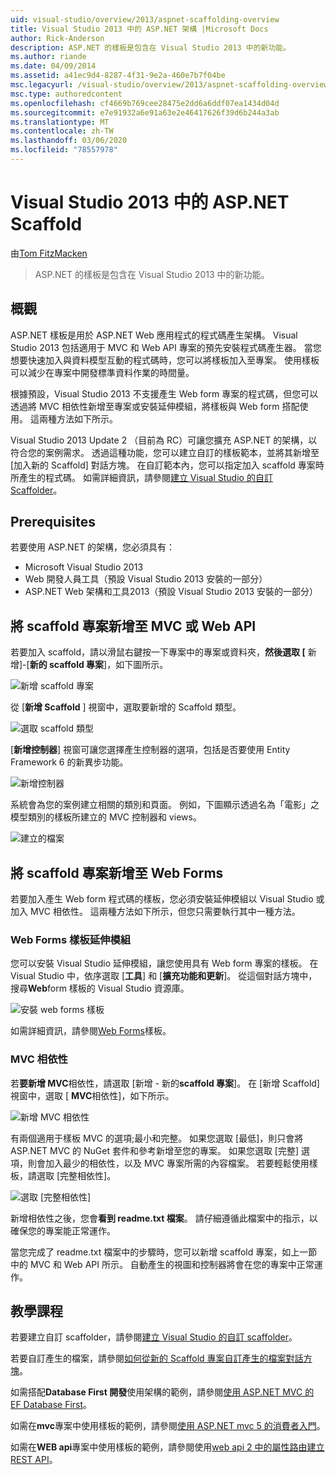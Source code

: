 ```yaml
---
uid: visual-studio/overview/2013/aspnet-scaffolding-overview
title: Visual Studio 2013 中的 ASP.NET 架構 |Microsoft Docs
author: Rick-Anderson
description: ASP.NET 的樣板是包含在 Visual Studio 2013 中的新功能。
ms.author: riande
ms.date: 04/09/2014
ms.assetid: a41ec9d4-8287-4f31-9e2a-460e7b7f04be
msc.legacyurl: /visual-studio/overview/2013/aspnet-scaffolding-overview
msc.type: authoredcontent
ms.openlocfilehash: cf4669b769cee28475e2dd6a6ddf07ea1434d04d
ms.sourcegitcommit: e7e91932a6e91a63e2e46417626f39d6b244a3ab
ms.translationtype: MT
ms.contentlocale: zh-TW
ms.lasthandoff: 03/06/2020
ms.locfileid: "78557978"
---
```

# <a name="aspnet-scaffolding-in-visual-studio-2013"></a>Visual Studio 2013 中的 ASP.NET Scaffold

由[Tom FitzMacken](https://github.com/tfitzmac)

> ASP.NET 的樣板是包含在 Visual Studio 2013 中的新功能。

## <a name="overview"></a>概觀

ASP.NET 樣板是用於 ASP.NET Web 應用程式的程式碼產生架構。 Visual Studio 2013 包括適用于 MVC 和 Web API 專案的預先安裝程式碼產生器。 當您想要快速加入與資料模型互動的程式碼時，您可以將樣板加入至專案。 使用樣板可以減少在專案中開發標準資料作業的時間量。

根據預設，Visual Studio 2013 不支援產生 Web form 專案的程式碼，但您可以透過將 MVC 相依性新增至專案或安裝延伸模組，將樣板與 Web form 搭配使用。 這兩種方法如下所示。

Visual Studio 2013 Update 2 （目前為 RC）可讓您擴充 ASP.NET 的架構，以符合您的案例需求。 透過這種功能，您可以建立自訂的樣板範本，並將其新增至 [加入新的 Scaffold] 對話方塊。 在自訂範本內，您可以指定加入 scaffold 專案時所產生的程式碼。 如需詳細資訊，請參閱[建立 Visual Studio 的自訂 Scaffolder](https://go.microsoft.com/fwlink/p/?LinkId=395029)。

## <a name="prerequisites"></a>Prerequisites

若要使用 ASP.NET 的架構，您必須具有：

- Microsoft Visual Studio 2013
- Web 開發人員工具（預設 Visual Studio 2013 安裝的一部分）
- ASP.NET Web 架構和工具2013（預設 Visual Studio 2013 安裝的一部分）

## <a name="add-a-scaffolded-item-to-mvc-or-web-api"></a>將 scaffold 專案新增至 MVC 或 Web API

若要加入 scaffold，請以滑鼠右鍵按一下專案中的專案或資料夾，**然後選取 [** 新增]-[**新的 scaffold 專案**]，如下圖所示。

![新增 scaffold 專案](aspnet-scaffolding-overview/_static/image1.png)

從 [**新增 Scaffold** ] 視窗中，選取要新增的 Scaffold 類型。

![選取 scaffold 類型](aspnet-scaffolding-overview/_static/image2.png)

[**新增控制器**] 視窗可讓您選擇產生控制器的選項，包括是否要使用 Entity Framework 6 的新異步功能。

![新增控制器](aspnet-scaffolding-overview/_static/image3.png)

系統會為您的案例建立相關的類別和頁面。 例如，下圖顯示透過名為「電影」之模型類別的樣板所建立的 MVC 控制器和 views。

![建立的檔案](aspnet-scaffolding-overview/_static/image4.png)

## <a name="add-a-scaffolded-item-to-web-forms"></a>將 scaffold 專案新增至 Web Forms

若要加入產生 Web form 程式碼的樣板，您必須安裝延伸模組以 Visual Studio 或加入 MVC 相依性。 這兩種方法如下所示，但您只需要執行其中一種方法。

### <a name="web-forms-scaffolding-extension"></a>Web Forms 樣板延伸模組

您可以安裝 Visual Studio 延伸模組，讓您使用具有 Web form 專案的樣板。 在 Visual Studio 中，依序選取 [**工具**] 和 [**擴充功能和更新**]。 從這個對話方塊中，搜尋**Web**form 樣板的 Visual Studio 資源庫。

![安裝 web forms 樣板](aspnet-scaffolding-overview/_static/image5.png)

如需詳細資訊，請參閱[Web Forms](https://go.microsoft.com/fwlink/p/?LinkId=396478)樣板。

### <a name="mvc-dependencies"></a>MVC 相依性

若**要新增 MVC**相依性，請選取 [新增 - 新的**scaffold 專案**]。 在 [新增 Scaffold] 視窗中，選取 [ **MVC**相依性]，如下所示。

![新增 MVC 相依性](aspnet-scaffolding-overview/_static/image6.png)

有兩個適用于樣板 MVC 的選項;最小和完整。 如果您選取 [最低]，則只會將 ASP.NET MVC 的 NuGet 套件和參考新增至您的專案。 如果您選取 [完整] 選項，則會加入最少的相依性，以及 MVC 專案所需的內容檔案。 若要輕鬆使用樣板，請選取 [完整相依性]。

![選取 [完整相依性]](aspnet-scaffolding-overview/_static/image7.png)

新增相依性之後，您會**看到 readme.txt 檔案**。 請仔細遵循此檔案中的指示，以確保您的專案能正常運作。

當您完成了 readme.txt 檔案中的步驟時，您可以新增 scaffold 專案，如上一節中的 MVC 和 Web API 所示。 自動產生的視圖和控制器將會在您的專案中正常運作。

## <a name="tutorials"></a>教學課程

若要建立自訂 scaffolder，請參閱[建立 Visual Studio 的自訂 scaffolder](https://go.microsoft.com/fwlink/p/?LinkId=395029)。

若要自訂產生的檔案，請參閱[如何從新的 Scaffold 專案自訂產生的檔案對話方塊](https://blogs.msdn.com/b/webdev/archive/2013/12/26/how-to-customize-the-generated-files-from-the-new-scaffolded-item-dialog.aspx)。

如需搭配**Database First 開發**使用架構的範例，請參閱[使用 ASP.NET MVC 的 EF Database First](../../../mvc/overview/getting-started/database-first-development/setting-up-database.md)。

如需在**mvc**專案中使用樣板的範例，請參閱[使用 ASP.NET mvc 5 的消費者入門](../../../mvc/overview/getting-started/introduction/getting-started.md)。

如需在**WEB api**專案中使用樣板的範例，請參閱使用[web api 2 中的屬性路由建立 REST API](../../../web-api/overview/web-api-routing-and-actions/create-a-rest-api-with-attribute-routing.md)。
